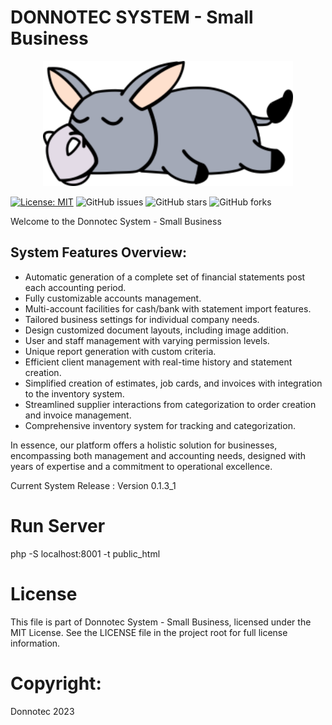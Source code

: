 # DONNOTEC SYSTEM - Small Business
<div align="center">
  <img src="https://github.com/Donno191/donnotec/blob/main/public_html/logo/donnotec_logo.png" alt="Logo" height="200">
</div>

[![License: MIT](https://img.shields.io/badge/License-MIT-yellow.svg)](https://opensource.org/licenses/MIT)
![GitHub issues](https://img.shields.io/github/issues/Donno191/donnotec)
![GitHub stars](https://img.shields.io/github/stars/Donno191/donnotec)
![GitHub forks](https://img.shields.io/github/forks/Donno191/donnotec)

Welcome to the Donnotec System - Small Business

## System Features Overview:

- Automatic generation of a complete set of financial statements post each accounting period.
- Fully customizable accounts management.
- Multi-account facilities for cash/bank with statement import features.
- Tailored business settings for individual company needs.
- Design customized document layouts, including image addition.
- User and staff management with varying permission levels.
- Unique report generation with custom criteria.
- Efficient client management with real-time history and statement creation.
- Simplified creation of estimates, job cards, and invoices with integration to the inventory system.
- Streamlined supplier interactions from categorization to order creation and invoice management.
- Comprehensive inventory system for tracking and categorization.

In essence, our platform offers a holistic solution for businesses, encompassing both management and accounting needs, designed with years of expertise and a commitment to operational excellence.

Current System Release : Version 0.1.3_1

# Run Server
php -S localhost:8001 -t public_html

# License
This file is part of Donnotec System - Small Business, licensed under the MIT License. See the LICENSE file in the project root for full license information.

# Copyright:
Donnotec 2023

